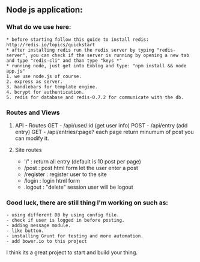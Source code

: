 ## Node js application:



### What do we use here:
	* before starting follow this guide to install redis: http://redis.io/topics/quickstart
	* after installing redis run the redis server by typing "redis-server", you can check if the server is running by opening a new tab and type "redis-cli" and than type "keys *"
	* running node, just get into Exblog and type: "npm install && node app.js"
	1. we use node.js of course.
	2. express as server.
	3. handlebars for template engine.
	4. bcrypt for authentication.
	5. redis for database and redis-0.7.2 for communicate with the db.


### Routes and Views
1. API - Routes
	GET - /api/user/:id (get user info)
	POST - /api/entry (add entry)
	GET - /api/entries/:page? each page return minumum of post you can modify it.

2. Site routes
	- '/' 		: return all entry (default is 10 post per page)
	- /post 	: post html form let the user enter a post
	- /register 	: register user to the site 
	- /login	: login html form
	- .logout	: "delete" session user will be logout


### Good luck, there are still thing I'm working on such as: 
	- using different DB by using config file.
	- check if user is logged in before posting.
	- adding message module.
	- like button.
	- installing Grunt for testing and more automation.
	- add bower.io to this project
	

I think its a great project to start and build your thing. 
